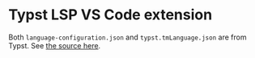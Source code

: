 # Typst LSP VS Code extension

Both `language-configuration.json` and `typst.tmLanguage.json` are from
Typst. See [the source here](https://github.com/typst/typst/tree/main/tools/support).